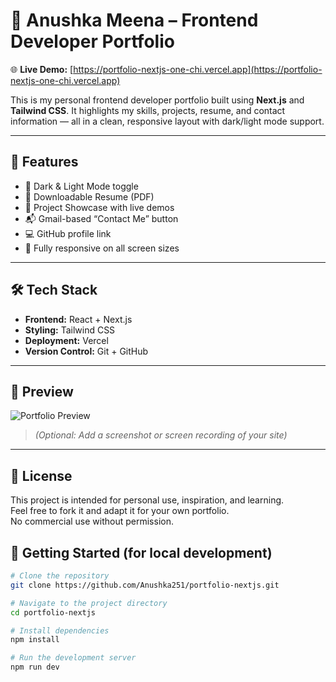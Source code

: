 # 💼 Anushka Meena – Frontend Developer Portfolio

🌐 **Live Demo:** [https://portfolio-nextjs-one-chi.vercel.app](https://portfolio-nextjs-one-chi.vercel.app)

This is my personal frontend developer portfolio built using **Next.js** and **Tailwind CSS**. It highlights my skills, projects, resume, and contact information — all in a clean, responsive layout with dark/light mode support.

---

## 🚀 Features

- 🌙 Dark & Light Mode toggle
- 📄 Downloadable Resume (PDF)
- 🧩 Project Showcase with live demos
- 📬 Gmail-based “Contact Me” button
- 💻 GitHub profile link
- 📱 Fully responsive on all screen sizes

---

## 🛠 Tech Stack

- **Frontend:** React + Next.js
- **Styling:** Tailwind CSS
- **Deployment:** Vercel
- **Version Control:** Git + GitHub

---

## 📸 Preview

![Portfolio Preview](https://portfolio-nextjs-one-chi.vercel.app/preview-image.png)
> _(Optional: Add a screenshot or screen recording of your site)_

---
## 📜 License

This project is intended for personal use, inspiration, and learning.  
Feel free to fork it and adapt it for your own portfolio.  
No commercial use without permission.

## 📂 Getting Started (for local development)

```bash
# Clone the repository
git clone https://github.com/Anushka251/portfolio-nextjs.git

# Navigate to the project directory
cd portfolio-nextjs

# Install dependencies
npm install

# Run the development server
npm run dev
